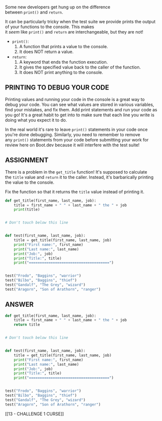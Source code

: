 Some new developers get hung up on the difference between `print()` and `return`.

It can be particularly tricky when the test suite we provide prints the output of your functions to the console. This makes it _seem_ like `print()` and `return` are interchangeable, but they are not!

- `print()`:
    1. A function that prints a value to the console.
    2. It does NOT return a value.
- `return`:
    1. A keyword that ends the function execution.
    2. It gives the specified value back to the caller of the function.
    3. It does NOT print anything to the console.

## PRINTING TO DEBUG YOUR CODE

Printing values and running your code in the console is a great way to debug your code. You can see what values are stored in various variables, find your mistakes, and fix them. Add print statements and run your code as you go! It's a great habit to get into to make sure that each line you write is doing what you expect it to do.

In the real world it's rare to leave `print()` statements in your code once you're done debugging. Similarly, you need to remember to remove any `print()` statements from your code before submitting your work for review here on Boot.dev because it will interfere with the test suite!

## ASSIGNMENT

There is a problem in the `get_title` function! It's supposed to calculate the `title` value and `return` it to the caller. Instead, it's barbarically printing the value to the console.

Fix the function so that it returns the `title` value instead of printing it.

```python
def get_title(first_name, last_name, job):
    title = first_name + " " + last_name + " the " + job
    print(title)


# Don't touch below this line


def test(first_name, last_name, job):
    title = get_title(first_name, last_name, job)
    print("First name:", first_name)
    print("Last name:", last_name)
    print("Job:", job)
    print("Title:", title)
    print("=====================================")


test("Frodo", "Baggins", "warrior")
test("Bilbo", "Baggins", "thief")
test("Gandalf", "The Grey", "wizard")
test("Aragorn", "Son of Arathorn", "ranger")
```

## ANSWER

```python
def get_title(first_name, last_name, job):
    title = first_name + " " + last_name + " the " + job
    return title


# Don't touch below this line


def test(first_name, last_name, job):
    title = get_title(first_name, last_name, job)
    print("First name:", first_name)
    print("Last name:", last_name)
    print("Job:", job)
    print("Title:", title)
    print("=====================================")


test("Frodo", "Baggins", "warrior")
test("Bilbo", "Baggins", "thief")
test("Gandalf", "The Grey", "wizard")
test("Aragorn", "Son of Arathorn", "ranger")
```

[[13 - CHALLENGE 1 CURSE]]